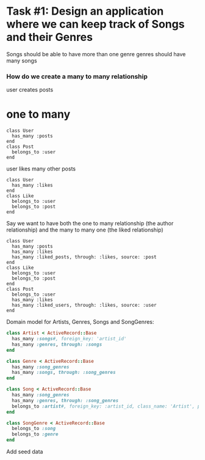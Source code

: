 # Task #1: Design an application where we can keep track of Songs and their Genres

Songs should be able to have more than one genre
genres should have many songs

### How do we create a many to many relationship



user creates posts
# one to many
```
class User 
  has_many :posts
end
class Post
  belongs_to :user
end
```

user likes many other posts
```
class User
  has_many :likes
end
class Like 
  belongs_to :user
  belongs_to :post
end
```
Say we want to have both the one to many relationship (the author relationship) and the many to many one (the liked relationship)

```
class User 
  has_many :posts
  has_many :likes
  has_many :liked_posts, through: :likes, source: :post
end
class Like 
  belongs_to :user
  belongs_to :post
end
class Post
  belongs_to :user
  has_many :likes 
  has_many :liked_users, through: :likes, source: :user
end
```

Domain model for Artists, Genres, Songs and SongGenres:

```ruby
class Artist < ActiveRecord::Base 
  has_many :songs#, foreign_key: 'artist_id'
  has_many :genres, through: :songs
end

class Genre < ActiveRecord::Base
  has_many :song_genres
  has_many :songs, through: :song_genres
end

class Song < ActiveRecord::Base
  has_many :song_genres
  has_many :genres, through: :song_genres
  belongs_to :artist#, foreign_key: :artist_id, class_name: 'Artist', primary_key: 'id'
end

class SongGenre < ActiveRecord::Base
  belongs_to :song
  belongs_to :genre
end
```

Add seed data
